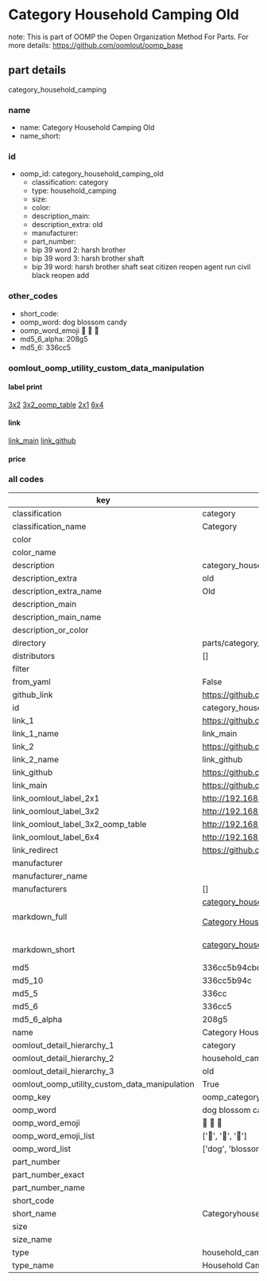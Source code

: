 # Category Household Camping Old  

note: This is part of OOMP the Oopen Organization Method For Parts. For more details: https://github.com/oomlout/oomp_base

##  part details
  



category_household_camping



### name
* name: Category Household Camping Old
* name_short: 
### id
* oomp_id: category_household_camping_old
  * classification: category
  * type: household_camping
  * size: 
  * color: 
  * description_main: 
  * description_extra: old
  * manufacturer: 
  * part_number: 
  * bip 39 word 2: harsh brother
  * bip 39 word 3: harsh brother shaft
  * bip 39 word: harsh brother shaft seat citizen reopen agent run civil black reopen add

### other_codes
* short_code: 
* oomp_word: dog blossom candy
* oomp_word_emoji :dog: :blossom: :candy:
* md5_6_alpha: 208g5
* md5_6: 336cc5






### oomlout_oomp_utility_custom_data_manipulation
#### label print
[3x2](http://192.168.1.245:1112/?label=oomp%20208g5)
[3x2_oomp_table](http://192.168.1.108:1112/?label=oomp%20208g5)
[2x1](http://192.168.1.242:1112/?label=oomp%20208g5)
[6x4](http://192.168.1.55:1112/?label=oomp%20208g5)    

#### link

[link_main](https://github.com/oomlout/oomlout_oomp_version_1_messy/tree/main/parts/category_household_camping_old) [link_github](https://github.com/oomlout/oomlout_oomp_version_1_messy/tree/main/parts/category_household_camping_old)                             

#### price







### all codes 
| key | value |  
| --- | --- |  
| classification | category |  
| classification_name | Category |  
| color |  |  
| color_name |  |  
| description | category_household_camping |  
| description_extra | old |  
| description_extra_name | Old |  
| description_main |  |  
| description_main_name |  |  
| description_or_color |   |  
| directory | parts/category_household_camping_old |  
| distributors | [] |  
| filter |  |  
| from_yaml | False |  
| github_link | https://github.com/oomlout/oomlout_oomp_part_src/tree/main/parts/category_household_camping_old |  
| id | category_household_camping_old |  
| link_1 | https://github.com/oomlout/oomlout_oomp_version_1_messy/tree/main/parts/category_household_camping_old |  
| link_1_name | link_main |  
| link_2 | https://github.com/oomlout/oomlout_oomp_version_1_messy/tree/main/parts/category_household_camping_old |  
| link_2_name | link_github |  
| link_github | https://github.com/oomlout/oomlout_oomp_version_1_messy/tree/main/parts/category_household_camping_old |  
| link_main | https://github.com/oomlout/oomlout_oomp_version_1_messy/tree/main/parts/category_household_camping_old |  
| link_oomlout_label_2x1 | http://192.168.1.242:1112/?label=oomp%20208g5 |  
| link_oomlout_label_3x2 | http://192.168.1.245:1112/?label=oomp%20208g5 |  
| link_oomlout_label_3x2_oomp_table | http://192.168.1.108:1112/?label=oomp%20208g5 |  
| link_oomlout_label_6x4 | http://192.168.1.55:1112/?label=oomp%20208g5 |  
| link_redirect | https://github.com/oomlout/oomlout_oomp_version_1_messy/tree/main/parts/category_household_camping_old |  
| manufacturer |  |  
| manufacturer_name |  |  
| manufacturers | [] |  
| markdown_full | [category_household_camping_old](none)<br>[](none)<br>[Category Household Camping Old](none)<br><br> |  
| markdown_short | [category_household_camping_old](none)<br><br> |  
| md5 | 336cc5b94cbd409ed994ac2589c73b4a |  
| md5_10 | 336cc5b94c |  
| md5_5 | 336cc |  
| md5_6 | 336cc5 |  
| md5_6_alpha | 208g5 |  
| name | Category Household Camping Old |  
| oomlout_detail_hierarchy_1 | category |  
| oomlout_detail_hierarchy_2 | household_camping |  
| oomlout_detail_hierarchy_3 | old |  
| oomlout_oomp_utility_custom_data_manipulation | True |  
| oomp_key | oomp_category_household_camping_old |  
| oomp_word | dog blossom candy |  
| oomp_word_emoji | :dog: :blossom: :candy: |  
| oomp_word_emoji_list | [':dog:', ':blossom:', ':candy:'] |  
| oomp_word_list | ['dog', 'blossom', 'candy'] |  
| part_number |  |  
| part_number_exact |  |  
| part_number_name |  |  
| short_code |  |  
| short_name | Categoryhouseholdcamping |  
| size |  |  
| size_name |  |  
| type | household_camping |  
| type_name | Household Camping |  
